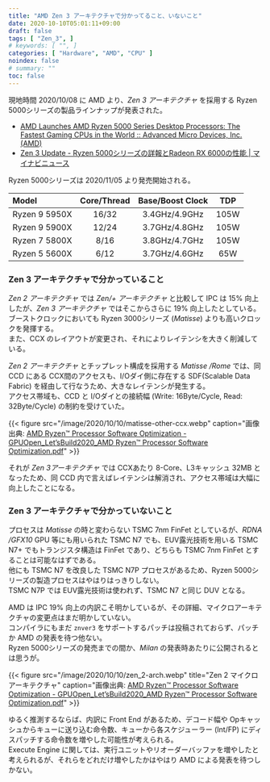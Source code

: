 ```yaml
---
title: "AMD Zen 3 アーキテクチャで分かってること、いないこと"
date: 2020-10-10T05:01:11+09:00
draft: false
tags: [ "Zen_3", ]
# keywords: [ "", ]
categories: [ "Hardware", "AMD", "CPU" ]
noindex: false
# summary: ""
toc: false
---
```


現地時間 2020/10/08 に AMD より、*Zen 3 アーキテクチャ* を採用する Ryzen 5000シリーズの製品ラインナップが発表された。  

 * [AMD Launches AMD Ryzen 5000 Series Desktop Processors: The Fastest Gaming CPUs in the World :: Advanced Micro Devices, Inc. (AMD)](https://ir.amd.com/news-events/press-releases/detail/972/amd-launches-amd-ryzen-5000-series-desktop-processors-the)
 * [Zen 3 Update - Ryzen 5000シリーズの詳報とRadeon RX 6000の性能 | マイナビニュース](https://news.mynavi.jp/article/20201009-1387569/)

Ryzen 5000シリーズは 2020/11/05 より発売開始される。  

| Model | Core/Thread | Base/Boost Clock | TDP |
| :-- | :--: | :--: | :--: |
| Ryzen 9 5950X | 16/32 | 3.4GHz/4.9GHz | 105W |
| Ryzen 9 5900X | 12/24 | 3.7GHz/4.8GHz | 105W |
| Ryzen 7 5800X | 8/16 | 3.8GHz/4.7GHz | 105W |
| Ryzen 5 5600X | 6/12 | 3.7GHz/4.6GHz | 65W |

### Zen 3 アーキテクチャで分かっていること

*Zen 2 アーキテクチャ* では *Zen/+ アーキテクチャ* と比較して IPC は 15% 向上したが、*Zen 3 アーキテクチャ* ではそこからさらに 19% 向上したとしている。  
ブーストクロックにおいても Ryzen 3000シリーズ (*Matisse*) よりも高いクロックを発揮する。  
また、CCX のレイアウトが変更され、それによりレイテンシを大きく削減している。  

*Zen 2 アーキテクチャ* とチップレット構成を採用する *Matisse /Rome* では、同 CCD にある CCX間のアクセスも、I/Oダイ側に存在する SDF(Scalable Data Fabric) を経由して行なうため、大きなレイテンシが発生する。  
アクセス帯域も、CCD と I/Oダイとの接続幅 (Write: 16Byte/Cycle, Read: 32Byte/Cycle) の制約を受けていた。  

{{< figure src="/image/2020/10/10/matisse-other-ccx.webp" caption="画像出典: [AMD Ryzen™ Processor Software Optimization - GPUOpen_Let’sBuild2020_AMD Ryzen™ Processor Software Optimization.pdf](http://gpuopen.com/wp-content/uploads/slides/GPUOpen_Let%E2%80%99sBuild2020_AMD%20Ryzen%E2%84%A2%20Processor%20Software%20Optimization.pdf)" >}}

それが *Zen 3アーキテクチャ* では CCXあたり 8-Core、L3キャッシュ 32MB となったため、同 CCD 内で言えばレイテンシは解消され、アクセス帯域は大幅に向上したことになる。  

### Zen 3 アーキテクチャで分かっていないこと

プロセスは *Matisse* の時と変わらない TSMC 7nm FinFet としているが、*RDNA /GFX10* GPU 等にも用いられた TSMC N7 でも、EUV露光技術を用いる TSMC N7+ でもトランジスタ構造は FinFet であり、どちらも TSMC 7nm FinFet とすることは可能なはずである。  
他にも TSMC N7 を改良した TSMC N7P プロセスがあるため、Ryzen 5000シリーズの製造プロセスはやはりはっきりしない。  
TSMC N7P では EUV露光技術は使われず、TSMC N7 と同じ DUV となる。  

AMD は IPC 19% 向上の内訳こそ明かしているが、その詳細、マイクロアーキテクチャの変更点はまだ明かしていない。  
コンパイラにもまだ `znver3` をサポートするパッチは投稿されておらず、パッチか AMD の発表を待つ他ない。  
Ryzen 5000シリーズの発売までの間か、*Milan* の発表時あたりに公開されるとは思うが。  

{{< figure src="/image/2020/10/10/zen_2-arch.webp" title="Zen 2 マイクロアーキテクチャ" caption="画像出典: [AMD Ryzen™ Processor Software Optimization - GPUOpen_Let’sBuild2020_AMD Ryzen™ Processor Software Optimization.pdf](http://gpuopen.com/wp-content/uploads/slides/GPUOpen_Let%E2%80%99sBuild2020_AMD%20Ryzen%E2%84%A2%20Processor%20Software%20Optimization.pdf)" >}}

ゆるく推測するならば、内訳に Front End があるため、デコード幅や Opキャッシュからキューに送り込む命令数、キューから各スケジューラー (Int/FP) にディスパッチする命令数を増やした可能性が考えられる。  
Execute Engine に関しては、実行ユニットやリオーダーバッファを増やしたと考えられるが、それらをどれだけ増やしたかはやはり AMD による発表を待つしかない。  
